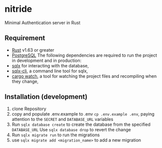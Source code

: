 # nitride
Minimal Authentication server in Rust


## Requirement
- [Rust](https://www.rust-lang.org/tools/install) v1.63 or greater 
- [PostgreSQL](https://www.postgresql.org/download/)
The following dependencies are required to run the project in development and in production:
-  [sqlx](https://crates.io/crates/sqlx) for interacting with the database,
-  [sqlx-cli](https://crates.io/crates/sqlx-cli), a command line tool for sqlx,
-  [cargo watch](https://crates.io/crates/cargo-watch), a tool for watching the project files and recompiling when they change,

## Installation (development)

1. clone Repository
2. copy and populate .env.example to .env `cp .env.example .env`, paying attention to the `SECRET` and `DATABASE_URL` variables
3. Run `sqlx database create` to create the database from the specified `DATABASE_URL` Use `sqlx database drop` to revert the change
4. Run `sqlx migrate run` to run the migrations
5. use `sqlx migrate add <migration_name>` to add a new migration